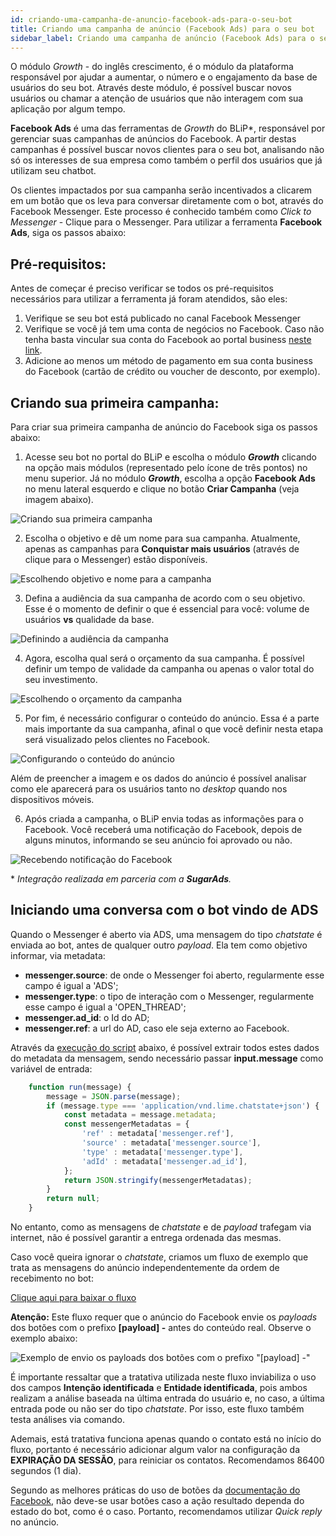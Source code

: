 ```yaml
---
id: criando-uma-campanha-de-anuncio-facebook-ads-para-o-seu-bot
title: Criando uma campanha de anúncio (Facebook Ads) para o seu bot
sidebar_label: Criando uma campanha de anúncio (Facebook Ads) para o seu bot
---
```


O módulo *Growth* - do inglês crescimento, é o módulo da plataforma responsável por ajudar a aumentar, o número e o engajamento da base de usuários do seu bot. Através deste módulo, é possível buscar novos usuários ou chamar a atenção de usuários que não interagem com sua aplicação por algum tempo.

**Facebook Ads** é uma das ferramentas de *Growth* do BLiP*, responsável por gerenciar suas campanhas de anúncios do Facebook. A partir destas campanhas é possível buscar novos clientes para o seu bot, analisando não só os interesses de sua empresa como também o perfil dos usuários que já utilizam seu chatbot.

Os clientes impactados por sua campanha serão incentivados a clicarem em um botão que os leva para conversar diretamente com o bot, através do Facebook Messenger. Este processo é conhecido também como *Click to Messenger* - Clique para o Messenger. Para utilizar a ferramenta **Facebook Ads**, siga os passos abaixo:

## Pré-requisitos:

Antes de começar é preciso verificar se todos os pré-requisitos necessários para utilizar a ferramenta já foram atendidos, são eles:

1. Verifique se seu bot está publicado no canal Facebook Messenger
2. Verifique se você já tem uma conta de negócios no Facebook. Caso não tenha basta vincular sua conta do Facebook ao portal business [neste link](https://business.facebook.com/).
3. Adicione ao menos um método de pagamento em sua conta business do Facebook (cartão de crédito ou voucher de desconto, por exemplo).

## Criando sua primeira campanha:

Para criar sua primeira campanha de anúncio do Facebook siga os passos abaixo:

1. Acesse seu bot no portal do BLiP e escolha o módulo ***Growth*** clicando na opção mais módulos (representado pelo ícone de três pontos) no menu superior. Já no módulo ***Growth***, escolha a opção **Facebook Ads** no menu lateral esquerdo e clique no botão **Criar Campanha** (veja imagem abaixo).

![Criando sua primeira campanha](/img/growth/criando-uma-campanha-de-anuncio-facebook-ads-para-o-seu-bot-1.png)

2. Escolha o objetivo e dê um nome para sua campanha. Atualmente, apenas as campanhas para **Conquistar mais usuários** (através de clique para o Messenger) estão disponíveis.

![Escolhendo objetivo e nome para a campanha](/img/growth/criando-uma-campanha-de-anuncio-facebook-ads-para-o-seu-bot-2.png)

3. Defina a audiência da sua campanha de acordo com o seu objetivo. Esse é o momento de definir o que é essencial para você: volume de usuários **vs** qualidade da base.

![Definindo a audiência da campanha](/img/growth/criando-uma-campanha-de-anuncio-facebook-ads-para-o-seu-bot-3.png)

4. Agora, escolha qual será o orçamento da sua campanha. É possível definir um tempo de validade da campanha ou apenas o valor total do seu investimento.

![Escolhendo o orçamento da campanha](/img/growth/criando-uma-campanha-de-anuncio-facebook-ads-para-o-seu-bot-4.png)

5. Por fim, é necessário configurar o conteúdo do anúncio. Essa é a parte mais importante da sua campanha, afinal o que você definir nesta etapa será visualizado pelos clientes no Facebook.

![Configurando o conteúdo do anúncio](/img/growth/criando-uma-campanha-de-anuncio-facebook-ads-para-o-seu-bot-5.png)

Além de preencher a imagem e os dados do anúncio é possível analisar como ele aparecerá para os usuários tanto no *desktop* quando nos dispositivos móveis.

6. Após criada a campanha, o BLiP envia todas as informações para o Facebook. Você receberá uma notificação do Facebook, depois de alguns minutos, informando se seu anúncio foi aprovado ou não.

![Recebendo notificação do Facebook](/img/growth/criando-uma-campanha-de-anuncio-facebook-ads-para-o-seu-bot-6.png)

\* *Integração realizada em parceria com a **SugarAds**.*

## Iniciando uma conversa com o bot vindo de ADS
Quando o Messenger é aberto via ADS, uma mensagem do tipo *chatstate* é enviada ao bot, antes de qualquer outro *payload*. Ela tem como objetivo informar, via metadata:

* **messenger.source**: de onde o Messenger foi aberto, regularmente esse campo é igual a 'ADS';
* **messenger.type**: o tipo de interação com o Messenger, regularmente esse campo é igual a 'OPEN_THREAD';
* **messenger.ad_id**: o Id do AD;
* **messenger.ref**: a url do AD, caso ele seja externo ao Facebook.

Através da [execução do script](/docs/builder/acao-executar-script) abaixo, é possível extrair todos estes dados do metadata da mensagem, sendo necessário passar **input.message** como variável de entrada:

```javascript
    function run(message) {
        message = JSON.parse(message);
        if (message.type === 'application/vnd.lime.chatstate+json') {
            const metadata = message.metadata;
            const messengerMetadatas = { 
                'ref' : metadata['messenger.ref'],
                'source' : metadata['messenger.source'],
                'type' : metadata['messenger.type'],
                'adId' : metadata['messenger.ad_id'],
            };
            return JSON.stringify(messengerMetadatas);
        }
        return null;
    }
```

No entanto, como as mensagens de *chatstate* e de *payload* trafegam via internet, não é possível garantir a entrega ordenada das mesmas.

Caso você queira ignorar o *chatstate*, criamos um fluxo de exemplo que trata as mensagens do anúncio independentemente da ordem de recebimento no bot:

<a href="/img/growth/chatstate-facebook-ads.json" download>Clique aqui para baixar o fluxo</a>

**Atenção:** Este fluxo requer que o anúncio do Facebook envie os *payloads* dos botões com o prefixo **[payload] -**  antes do conteúdo real. Observe o exemplo abaixo:

![Exemplo de envio os payloads dos botões com o prefixo "[payload] -" ](/img/growth/criando-uma-campanha-de-anuncio-facebook-ads-para-o-seu-bot-7.png)

É importante ressaltar que a tratativa utilizada neste fluxo inviabiliza o uso dos campos **Intenção identificada** e **Entidade identificada**, pois ambos realizam a análise baseada na última entrada do usuário e, no caso, a última entrada pode ou não ser do tipo *chatstate*. Por isso, este fluxo também testa análises via comando.

Ademais, está tratativa funciona apenas quando o contato está no início do fluxo, portanto é necessário adicionar algum valor na configuração da **EXPIRAÇÃO DA SESSÃO**, para reiniciar os contatos. Recomendamos 86400 segundos (1 dia).

Segundo as melhores práticas do uso de botões da [documentação do Facebook](https://developers.facebook.com/docs/messenger-platform/send-messages/buttons), não deve-se usar botões caso a ação resultado dependa do estado do bot, como é o caso. Portanto, recomendamos utilizar *Quick reply* no anúncio. 
